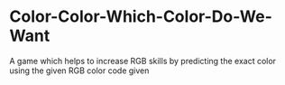 # Color-Color-Which-Color-Do-We-Want
A game which helps to increase RGB skills by predicting the exact color using the given RGB color code given
